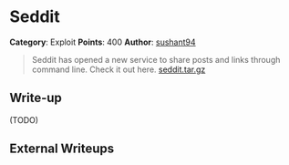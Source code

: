 # Seddit
**Category**: Exploit
**Points**: 400
**Author**: [sushant94](https://github.com/sushant94/)
> Seddit has opened a new service to share posts and links through command line. Check it out here.
> [seddit.tar.gz](seddit.tar.gz)


## Write-up
(TODO)

## External Writeups

